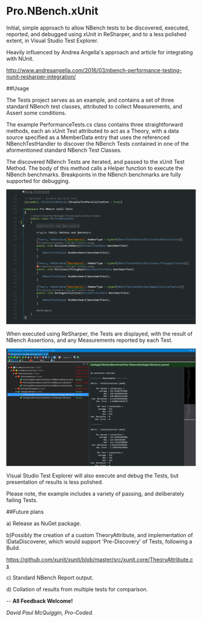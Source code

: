# Pro.NBench.xUnit

Initial, simple approach to allow NBench tests to be discovered, executed, reported, and debugged using xUnit in ReSharper, and to a less polished extent, in Visual Studio Test Explorer.

Heavily influenced by Andrea Angella's approach and article for integrating with NUnit.

http://www.andreaangella.com/2016/03/nbench-performance-testing-nunit-resharper-integration/

##Usage

The Tests project serves as an example, and contains a set of three standard NBench test classes, attributed to collect Measurements, and Assert some conditions.

The example PerformanceTests.cs class contains three straightforward methods, each an xUnit Test attributed to act as a Theory, with a data source specified as a MemberData entry that uses the referenced NBenchTestHandler to discover the NBench Tests contained in one of the aformentioned standard NBench Test Classes. 

The discovered NBench Tests are iterated, and passed to the xUnit Test Method. The body of this method calls a Helper function to execute the NBench benchmarks. Breakpoints in the NBench benchmarks are fully supported for debugging.

![PerformanceTests](PerformanceTests.PNG)

When executed using ReSharper, the Tests are displayed, with the result of NBench Assertions, and any Measurements reported by each Test.

![ResharperResults](ResharperResults.PNG)

Visual Studio Test Explorer will also execute and debug the Tests, but presentation of results is less polished.

Please note, the example includes a variety of passing, and deliberately failing Tests.

##Future plans

a) Release as NuGet package.

b)Possibly the creation of a custom TheoryAttribute, and implementation of IDataDiscoverer, which would support 'Pre-Discovery' of Tests, following a Build.

https://github.com/xunit/xunit/blob/master/src/xunit.core/TheoryAttribute.cs

c) Standard NBench Report output.

d) Collation of results from multiple tests for comparison.


--
**All Feedback Welcome!**

*David Paul McQuiggin, Pro-Coded.*
